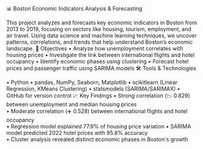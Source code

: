 📊 Boston Economic Indicators Analysis & Forecasting

This project analyzes and forecasts key economic indicators in Boston from 2013 to 2019, focusing on sectors like housing, tourism, employment, and air travel. Using data science and machine learning techniques, we uncover patterns, correlations, and trends that help understand Boston’s economic landscape.
📌 Objectives
•	Analyze how unemployment correlates with housing prices
•	 Investigate the link between international flights and hotel occupancy
•	 Identify economic phases using clustering
•	 Forecast hotel prices and passenger traffic using SARIMA models
🛠️ Tools & Technologies

•	Python
•	pandas, NumPy, Seaborn, Matplotlib
•	 scikitlearn (Linear Regression, KMeans Clustering)
•	 statsmodels (SARIMA/SARIMAX)
•	GitHub for version control
📈 Key Findings
•	Strong correlation (📉 0.829) between unemployment and median housing prices  
•	Moderate correlation (✈️ 0.528) between international flights and hotel occupancy  
•	Regression model explained 77.9% of housing price variation 
•	 SARIMA model predicted 2022 hotel prices with 95.8% accuracy  
•	 Cluster analysis revealed distinct economic phases in Boston's growth  
